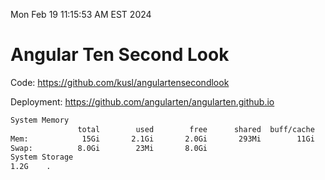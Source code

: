 Mon Feb 19 11:15:53 AM EST 2024

# Angular Ten Second Look

Code: https://github.com/kusl/angulartensecondlook

Deployment: https://github.com/angularten/angularten.github.io

```bash
System Memory
               total        used        free      shared  buff/cache   available
Mem:            15Gi       2.1Gi       2.0Gi       293Mi        11Gi        13Gi
Swap:          8.0Gi        23Mi       8.0Gi
System Storage
1.2G	.

